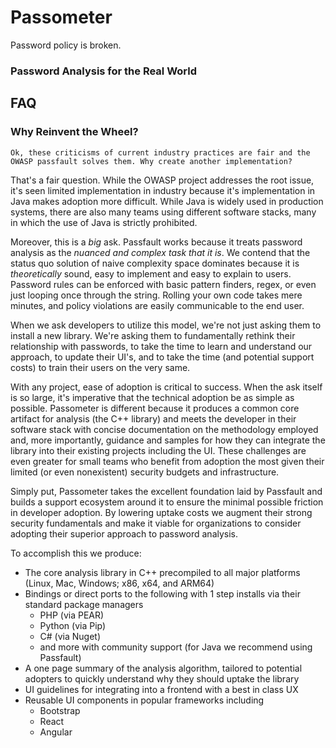 # Passometer

Password policy is broken.  

### Password Analysis for the Real World

## FAQ

### Why Reinvent the Wheel?

`Ok, these criticisms of current industry practices are fair and the OWASP passfault solves them. Why create
another implementation?`

That's a fair question. While the OWASP project addresses the root issue, it's seen limited implementation
in industry because it's implementation in Java makes adoption more difficult. While Java is widely used in
production systems, there are also many teams using different software stacks, many in which the use of Java
is strictly prohibited. 

Moreover, this is a *big* ask. Passfault works because it treats password analysis as the *nuanced and complex
task that it is*. We contend that the status quo solution of naive complexity space dominates because it is
*theoretically* sound, easy to implement and easy to explain to users. Password rules can be enforced with
basic pattern finders, regex, or even just looping once through the string. Rolling your own code takes mere
minutes, and policy violations are easily communicable to the end user.

When we ask developers to utilize this model, we're not just asking them to install a new library. We're
asking them to fundamentally rethink their relationship with passwords, to take the time to learn and
understand our approach, to update their UI's, and to take the time (and potential support costs) to train 
their users on the very same. 

With any project, ease of adoption is critical to success. When the ask itself is so large, it's imperative
that the technical adoption be as simple as possible. Passometer is different because it produces a common
core artifact for analysis (the C++ library) and meets the developer in their software stack with concise
documentation on the methodology employed and, more importantly, guidance and samples for how they can
integrate the library into their existing projects including the UI. These challenges are even greater for
small teams who benefit from adoption the most given their limited (or even nonexistent) security budgets
and infrastructure.

Simply put, Passometer takes the excellent foundation laid by Passfault and builds a support ecosystem
around it to ensure the minimal possible friction in developer adoption. By lowering uptake costs we augment
their strong security fundamentals and make it viable for organizations to consider adopting their superior
approach to password analysis.

To accomplish this we produce:
- The core analysis library in C++ precompiled to all major platforms (Linux, Mac, Windows; x86, x64, and ARM64)
- Bindings or direct ports to the following with 1 step installs via their standard package managers
    - PHP (via PEAR)
    - Python (via Pip)
    - C# (via Nuget)
    - and more with community support (for Java we recommend using Passfault)
- A one page summary of the analysis algorithm, tailored to potential adopters to quickly understand why
they should uptake the library
- UI guidelines for integrating into a frontend with a best in class UX
- Reusable UI components in popular frameworks including
    - Bootstrap
    - React
    - Angular
